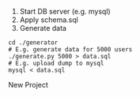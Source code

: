 1. Start DB server (e.g. mysql)
2. Apply schema.sql
3. Generate data 
```
cd ./generator
# E.g. generate data for 5000 users
./generate.py 5000 > data.sql
# E.g. upload dump to mysql
mysql < data.sql
```
New Project